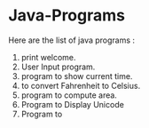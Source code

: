 # Java-Programs

Here are the list of java programs :
1) print welcome. 
2) User Input program.
3) program to show current time.
4) to convert Fahrenheit to Celsius.
5) program to compute area.
6) Program to Display Unicode 
7) Program to


